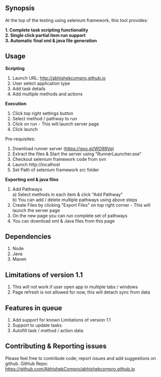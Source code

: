 ## Synopsis<br />

At the top of the testing using selenium framework, this tool provides:<br />

**1. Complete task scripting functionality**<br />
**2. Single click partial item run support**<br />
**3. Automatic final xml & java file generation**<br />

## Usage<br />

**Scripting**<br />
1. Launch URL: http://abhishekcompro.github.io<br />
2. User select application type<br />
3. Add task details<br />
4. Add multiple methods and actions<br />

**Execution**<br />
1. Click top right settings button<br />
2. Select method / pathway to run<br />
3. Click on run - This will launch server page<br />
4. Click launch<br />

Pre-requisites:<br />
1. Download runner server (https://goo.gl/WD98Vq)<br />
2. Extract the files & Start the server using "RunnerLauncher.exe"<br />
3. Checkout selenium framework code from svn<br />
4. Launch http://localhost<br />
5. Set Path of selenium framework src folder<br />

**Exporting xml & java files**<br />
1. Add Pathways<br />
	a) Select methods in each item & click "Add Pathway"<br />
	b) You can add / delete multiple pathways using above steps<br />
2. Create Files by clicking "Export Files" on top right corner - This will launch the server page<br />
3. On the new page you can run complete set of pathways<br />
4. You can download xml & Java files from this page<br />

## Dependencies<br />
1. Node<br />
2. Java<br />
3. Maven<br />

## Limitations of version 1.1<br />

1. This will not work if user open app in multiple tabs / windows<br />
2. Page refresh is not allowed for now, this will detach sync from data<br />

## Features in queue<br />
1. Add support for known Limitations of version 1.1 <br />
2. Support to update tasks<br />
3. Autofill task / method / action data<br />

## Contributing & Reporting issues
Please feel free to contribute code; report issues and add suggestions on github.
GitHub Repo: https://github.com/AbhishekCompro/abhishekcompro.github.io
